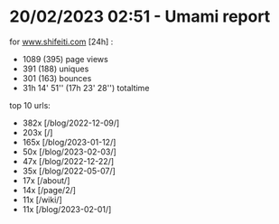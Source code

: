 # 20/02/2023 02:51 - Umami report
for www.shifeiti.com [24h] :

 - 1089 (395) page views
 - 391 (188) uniques
 - 301 (163) bounces
 - 31h 14' 51'' (17h 23' 28'') totaltime


top 10 urls:
 - 382x [/blog/2022-12-09/]
 - 203x [/]
 - 165x [/blog/2023-01-12/]
 - 50x [/blog/2023-02-03/]
 - 47x [/blog/2022-12-22/]
 - 35x [/blog/2022-05-07/]
 - 17x [/about/]
 - 14x [/page/2/]
 - 11x [/wiki/]
 - 11x [/blog/2023-02-01/]


